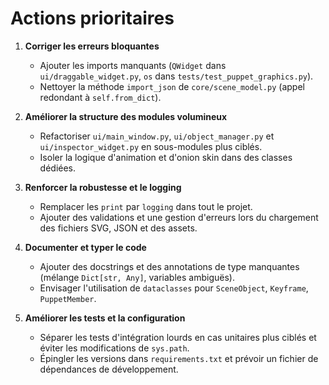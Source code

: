 # Actions prioritaires

1. **Corriger les erreurs bloquantes**
   - Ajouter les imports manquants (`QWidget` dans `ui/draggable_widget.py`, `os` dans `tests/test_puppet_graphics.py`).
   - Nettoyer la méthode `import_json` de `core/scene_model.py` (appel redondant à `self.from_dict`).

2. **Améliorer la structure des modules volumineux**
   - Refactoriser `ui/main_window.py`, `ui/object_manager.py` et `ui/inspector_widget.py` en sous-modules plus ciblés.
   - Isoler la logique d'animation et d'onion skin dans des classes dédiées.

3. **Renforcer la robustesse et le logging**
   - Remplacer les `print` par `logging` dans tout le projet.
   - Ajouter des validations et une gestion d'erreurs lors du chargement des fichiers SVG, JSON et des assets.

4. **Documenter et typer le code**
   - Ajouter des docstrings et des annotations de type manquantes (mélange `Dict[str, Any]`, variables ambiguës).
   - Envisager l'utilisation de `dataclasses` pour `SceneObject`, `Keyframe`, `PuppetMember`.

5. **Améliorer les tests et la configuration**
   - Séparer les tests d'intégration lourds en cas unitaires plus ciblés et éviter les modifications de `sys.path`.
   - Épingler les versions dans `requirements.txt` et prévoir un fichier de dépendances de développement.
